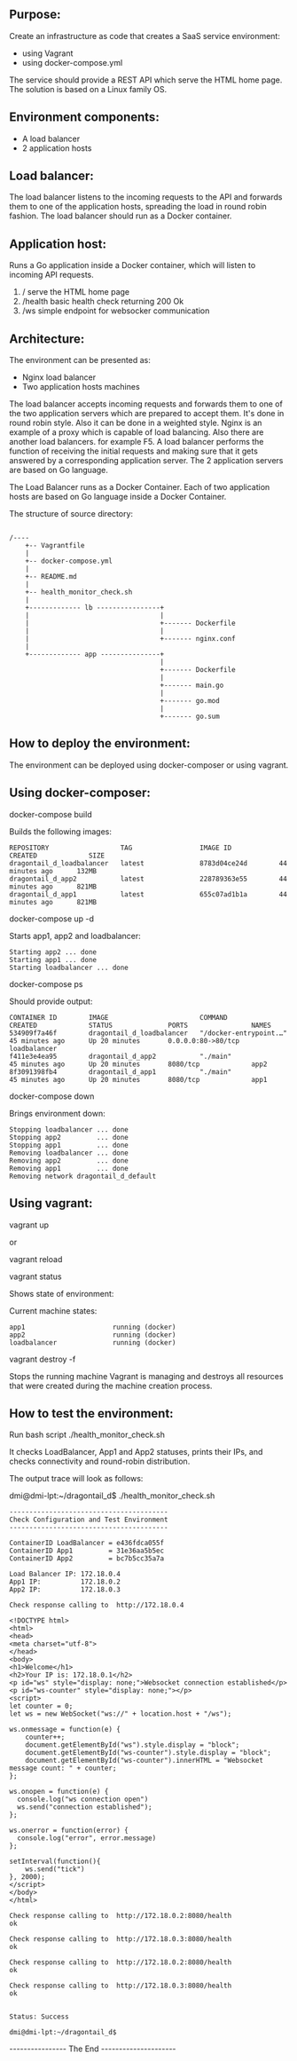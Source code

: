 Purpose:
--------

Create an infrastructure as code that creates a SaaS service environment:

- using Vagrant
- using docker-compose.yml

The service should provide a REST API which serve the HTML home page.
The solution is based on a Linux family OS.

Environment components:
-----------------------

- A load balancer
- 2 application hosts

Load balancer:
--------------

The load balancer listens to the incoming requests to the API and forwards them to one of the application hosts, spreading the load in round robin fashion.
The load balancer should run as a Docker container.

Application host:
-----------------

Runs a Go application inside a Docker container, which will listen to incoming API requests. 

1. / serve the HTML home page 
2. /health basic health check returning 200 Ok
3. /ws simple endpoint for websocker communication

Architecture:
-------------

The environment can be presented as:

- Nginx load balancer
- Two application hosts machines

The load balancer accepts incoming requests and forwards them to one of the two application servers which are prepared to accept them. 
It's done in round robin style. Also it can be done in a weighted style.
Nginx is an example of a proxy which is capable of load balancing. Also there are another load balancers. for example F5.
A load balancer performs the function of receiving the initial requests and making sure that it gets answered by a corresponding application server. 
The 2 application servers are based on Go language.

The Load Balancer runs as a Docker Container.
Each of two application hosts are based on Go language inside a Docker Container.

The structure of source directory:

```

/----
    +-- Vagrantfile
    |
    +-- docker-compose.yml
    |
    +-- README.md
    |
    +-- health_monitor_check.sh
    |
    +------------- lb ----------------+
    |                                 |
    |                                 +------- Dockerfile
    |                                 |
    |                                 +------- nginx.conf
    |
    +------------- app ---------------+
                                      |
                                      +------- Dockerfile
                                      |
                                      +------- main.go
                                      |
                                      +------- go.mod
                                      |
                                      +------- go.sum

```

How to deploy the environment:
------------------------------

The environment can be deployed using docker-composer or using vagrant.

Using docker-composer:
----------------------

docker-compose build

Builds the following images:

```
REPOSITORY                  TAG                 IMAGE ID            CREATED             SIZE
dragontail_d_loadbalancer   latest              8783d04ce24d        44 minutes ago      132MB
dragontail_d_app2           latest              228789363e55        44 minutes ago      821MB
dragontail_d_app1           latest              655c07ad1b1a        44 minutes ago      821MB
```

docker-compose up -d

Starts app1, app2 and loadbalancer:

```
Starting app2 ... done
Starting app1 ... done
Starting loadbalancer ... done
```

docker-compose ps

Should provide output:

```
CONTAINER ID        IMAGE                       COMMAND                  CREATED             STATUS              PORTS                NAMES
534909f7a46f        dragontail_d_loadbalancer   "/docker-entrypoint.…"   45 minutes ago      Up 20 minutes       0.0.0.0:80->80/tcp   loadbalancer
f411e3e4ea95        dragontail_d_app2           "./main"                 45 minutes ago      Up 20 minutes       8080/tcp             app2
8f3091398fb4        dragontail_d_app1           "./main"                 45 minutes ago      Up 20 minutes       8080/tcp             app1
```

docker-compose down

Brings environment down:

```
Stopping loadbalancer ... done
Stopping app2         ... done
Stopping app1         ... done
Removing loadbalancer ... done
Removing app2         ... done
Removing app1         ... done
Removing network dragontail_d_default
```

Using vagrant:
--------------

vagrant up

or 

vagrant reload

vagrant status 

Shows state of environment:

Current machine states:

```
app1                      running (docker)
app2                      running (docker)
loadbalancer              running (docker)
```

vagrant destroy -f

Stops the running machine Vagrant is managing and destroys all resources that were created during the machine creation process.

How to test the environment:
----------------------------

Run bash script ./health_monitor_check.sh

It checks LoadBalancer, App1 and App2 statuses, prints their IPs, and checks connectivity and round-robin distribution.

The output trace will look as follows:

dmi@dmi-lpt:~/dragontail_d$ ./health_monitor_check.sh 

``` 
----------------------------------------
Check Configuration and Test Environment
----------------------------------------
 
ContainerID LoadBalancer = e436fdca055f
ContainerID App1         = 31e36aa5b5ec
ContainerID App2         = bc7b5cc35a7a
 
Load Balancer IP: 172.18.0.4
App1 IP:          172.18.0.2
App2 IP:          172.18.0.3
 
Check response calling to  http://172.18.0.4

<!DOCTYPE html>
<html>
<head>
<meta charset="utf-8">
</head>
<body>
<h1>Welcome</h1>
<h2>Your IP is: 172.18.0.1</h2>
<p id="ws" style="display: none;">Websocket connection established</p>
<p id="ws-counter" style="display: none;"></p>
<script>  
let counter = 0;
let ws = new WebSocket("ws://" + location.host + "/ws");

ws.onmessage = function(e) {
    counter++;
    document.getElementById("ws").style.display = "block";
    document.getElementById("ws-counter").style.display = "block";
    document.getElementById("ws-counter").innerHTML = "Websocket message count: " + counter;
};

ws.onopen = function(e) {
  console.log("ws connection open")
  ws.send("connection established");
};

ws.onerror = function(error) {
  console.log("error", error.message)
};

setInterval(function(){
    ws.send("tick")
}, 2000);
</script>
</body>
</html>
 
Check response calling to  http://172.18.0.2:8080/health
ok
 
Check response calling to  http://172.18.0.3:8080/health
ok
 
Check response calling to  http://172.18.0.2:8080/health
ok
 
Check response calling to  http://172.18.0.3:8080/health
ok
 
 
Status: Success
 
dmi@dmi-lpt:~/dragontail_d$ 
```

---------------- The End ---------------------

